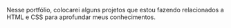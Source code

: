 Nesse portfólio, colocarei alguns projetos que estou fazendo relacionados a HTML e CSS para aprofundar meus conhecimentos.
